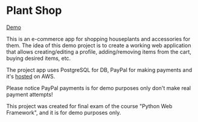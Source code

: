 # Plant Shop

[Demo](https://plant-shop.sasho1320.net)

This is an e-commerce app for shopping houseplants and accessories for them. The idea of this demo project is to create a working web application that allows creating/editing a profile, adding/removing items from the cart, buying desired items, etc.

The project app uses PostgreSQL for DB, PayPal for making payments and it's [hosted](https://plant-shop.sasho1320.net) on AWS.

Please notice PayPal payments is for demo purposes only  don't make  real payment attempts!

This project was created for final exam of the course "Python Web Framework", and it is for demo purposes only.
